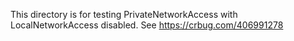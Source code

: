 This directory is for testing PrivateNetworkAccess with LocalNetworkAccess
disabled.  See https://crbug.com/406991278
